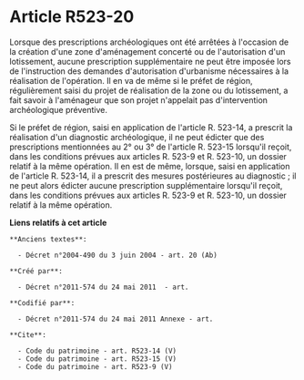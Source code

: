 # Article R523-20

Lorsque des prescriptions archéologiques ont été arrêtées à l'occasion de la création d'une zone d'aménagement concerté ou de
l'autorisation d'un lotissement, aucune prescription supplémentaire ne peut être imposée lors de l'instruction des demandes
d'autorisation d'urbanisme nécessaires à la réalisation de l'opération. Il en va de même si le préfet de région,
régulièrement saisi du projet de réalisation de la zone ou du lotissement, a fait savoir à l'aménageur que son projet
n'appelait pas d'intervention archéologique préventive. 

Si le préfet de région, saisi en application de l'article R. 523-14, a prescrit la réalisation d'un diagnostic archéologique,
il ne peut édicter que des prescriptions mentionnées au 2° ou 3° de l'article R. 523-15 lorsqu'il reçoit, dans les conditions
prévues aux articles R. 523-9 et R. 523-10, un dossier relatif à la même opération. Il en est de même, lorsque, saisi en
application de l'article R. 523-14, il a prescrit des mesures postérieures au diagnostic ; il ne peut alors édicter aucune
prescription supplémentaire lorsqu'il reçoit, dans les conditions prévues aux articles R. 523-9 et R. 523-10, un dossier
relatif à la même opération.

**Liens relatifs à cet article**

	**Anciens textes**:

	  - Décret n°2004-490 du 3 juin 2004 - art. 20 (Ab)

	**Créé par**:

	  - Décret n°2011-574 du 24 mai 2011  - art.

	**Codifié par**:

	  - Décret n°2011-574 du 24 mai 2011 Annexe - art.

	**Cite**:

	  - Code du patrimoine - art. R523-14 (V)
	  - Code du patrimoine - art. R523-15 (V)
	  - Code du patrimoine - art. R523-9 (V)
